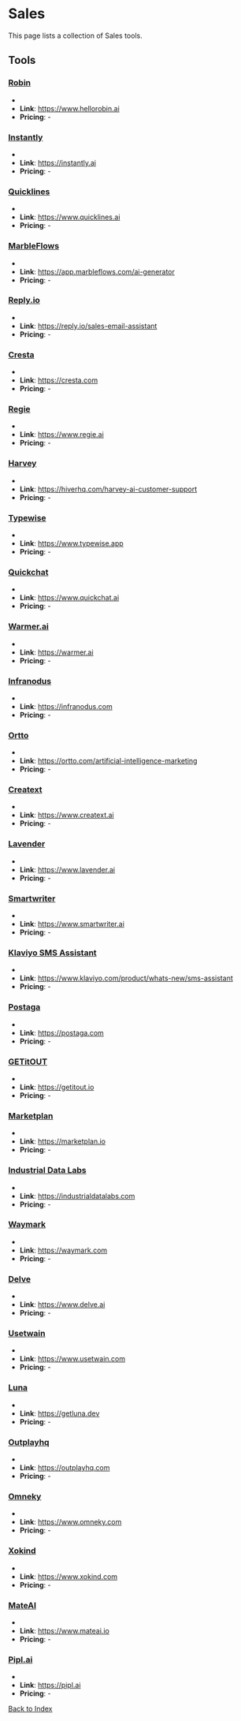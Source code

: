 # Sales

This page lists a collection of Sales tools.

## Tools

### [Robin](https://www.hellorobin.ai)
-
- **Link**: https://www.hellorobin.ai
- **Pricing**: -

### [Instantly](https://instantly.ai)
-
- **Link**: https://instantly.ai
- **Pricing**: -

### [Quicklines](https://www.quicklines.ai)
-
- **Link**: https://www.quicklines.ai
- **Pricing**: -

### [MarbleFlows](https://app.marbleflows.com/ai-generator)
-
- **Link**: https://app.marbleflows.com/ai-generator
- **Pricing**: -

### [Reply.io](https://reply.io/sales-email-assistant)
-
- **Link**: https://reply.io/sales-email-assistant
- **Pricing**: -

### [Cresta](https://cresta.com)
-
- **Link**: https://cresta.com
- **Pricing**: -

### [Regie](https://www.regie.ai)
-
- **Link**: https://www.regie.ai
- **Pricing**: -

### [Harvey](https://hiverhq.com/harvey-ai-customer-support)
-
- **Link**: https://hiverhq.com/harvey-ai-customer-support
- **Pricing**: -

### [Typewise](https://www.typewise.app)
-
- **Link**: https://www.typewise.app
- **Pricing**: -

### [Quickchat](https://www.quickchat.ai)
-
- **Link**: https://www.quickchat.ai
- **Pricing**: -

### [Warmer.ai](https://warmer.ai)
-
- **Link**: https://warmer.ai
- **Pricing**: -

### [Infranodus](https://infranodus.com)
-
- **Link**: https://infranodus.com
- **Pricing**: -

### [Ortto](https://ortto.com/artificial-intelligence-marketing)
-
- **Link**: https://ortto.com/artificial-intelligence-marketing
- **Pricing**: -

### [Creatext](https://www.creatext.ai)
-
- **Link**: https://www.creatext.ai
- **Pricing**: -

### [Lavender](https://www.lavender.ai)
-
- **Link**: https://www.lavender.ai
- **Pricing**: -

### [Smartwriter](https://www.smartwriter.ai)
-
- **Link**: https://www.smartwriter.ai
- **Pricing**: -

### [Klaviyo SMS Assistant](https://www.klaviyo.com/product/whats-new/sms-assistant)
-
- **Link**: https://www.klaviyo.com/product/whats-new/sms-assistant
- **Pricing**: -

### [Postaga](https://postaga.com)
-
- **Link**: https://postaga.com
- **Pricing**: -

### [GETitOUT](https://getitout.io)
-
- **Link**: https://getitout.io
- **Pricing**: -

### [Marketplan](https://marketplan.io)
-
- **Link**: https://marketplan.io
- **Pricing**: -

### [Industrial Data Labs](https://industrialdatalabs.com)
-
- **Link**: https://industrialdatalabs.com
- **Pricing**: -

### [Waymark](https://waymark.com)
-
- **Link**: https://waymark.com
- **Pricing**: -

### [Delve](https://www.delve.ai)
-
- **Link**: https://www.delve.ai
- **Pricing**: -

### [Usetwain](https://www.usetwain.com)
-
- **Link**: https://www.usetwain.com
- **Pricing**: -

### [Luna](https://getluna.dev)
-
- **Link**: https://getluna.dev
- **Pricing**: -

### [Outplayhq](https://outplayhq.com)
-
- **Link**: https://outplayhq.com
- **Pricing**: -

### [Omneky](https://www.omneky.com)
-
- **Link**: https://www.omneky.com
- **Pricing**: -

### [Xokind](https://www.xokind.com)
-
- **Link**: https://www.xokind.com
- **Pricing**: -

### [MateAI](https://www.mateai.io)
-
- **Link**: https://www.mateai.io
- **Pricing**: -

### [Pipl.ai](https://pipl.ai)
-
- **Link**: https://pipl.ai
- **Pricing**: -


[Back to Index](././README.MD)